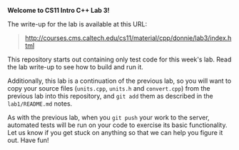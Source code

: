 **Welcome to CS11 Intro C++ Lab 3!**

The write-up for the lab is available at this URL:

>   http://courses.cms.caltech.edu/cs11/material/cpp/donnie/lab3/index.html

This repository starts out containing only test code for this week's lab.
Read the lab write-up to see how to build and run it.

Additionally, this lab is a continuation of the previous lab, so you will want
to copy your source files (`units.cpp`, `units.h` and `convert.cpp`) from the
previous lab into this repository, and `git add` them as described in the
`lab1/README.md` notes.

As with the previous lab, when you `git push` your work to the server,
automated tests will be run on your code to exercise its basic functionality.
Let us know if you get stuck on anything so that we can help you figure it
out.  Have fun!
